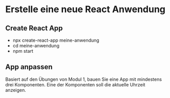 # Erstelle eine neue React Anwendung

## Create React App

- npx create-react-app meine-anwendung
- cd meine-anwendung
- npm start

## App anpassen

Basiert auf den Übungen von Modul 1, bauen Sie eine App mit mindestens drei Komponenten. Eine der Komponenten soll die aktuelle Uhrzeit anzeigen.
